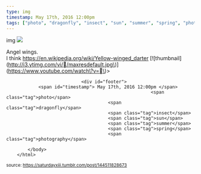 ```yaml
---
type: img
timestamp: May 17th, 2016 12:00pm
tags: ["photo", "dragonfly", "insect", "sun", "summer", "spring", "photography"]
---
```

img
<img src="https://saturdayxiii.github.io/media/144511828673.jpg"/>
                                                                                          
Angel wings.<br/>I think <a href="https://en.wikipedia.org/wiki/Yellow-winged_darter" target="_blank">https://en.wikipedia.org/wiki/Yellow-winged_darter</a> \[!\[thumbnail\]\(http://i3.ytimg.com/vi//maxresdefault.jpg\)\]\(https://www.youtube.com/watch\?v=\)> 
                                    
                
                
                
                
                                <div id="footer">
                <span id="timestamp"> May 17th, 2016 12:00pm </span>
                                                          <span class="tag">photo</span>
                                          <span class="tag">dragonfly</span>
                                          <span class="tag">insect</span>
                                          <span class="tag">sun</span>
                                          <span class="tag">summer</span>
                                          <span class="tag">spring</span>
                                          <span class="tag">photography</span>
                                                    
            </body>
        </html>

        
<small>source: https://saturdayxiii.tumblr.com/post/144511828673</small>